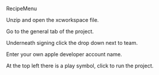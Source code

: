 RecipeMenu

Unzip and open the xcworkspace file.

Go to the general tab of the project.

Underneath signing click the drop down next to team.

Enter your own apple developer account name.

At the top left there is a play symbol, click to run the project.